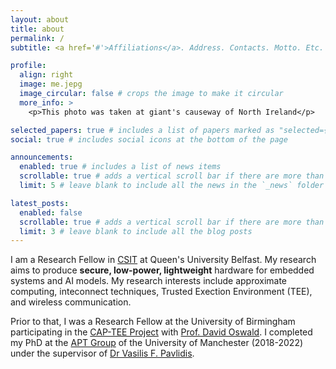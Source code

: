 ```yaml
---
layout: about
title: about
permalink: /
subtitle: <a href='#'>Affiliations</a>. Address. Contacts. Motto. Etc.

profile:
  align: right
  image: me.jepg
  image_circular: false # crops the image to make it circular
  more_info: >
    <p>This photo was taken at giant's causeway of North Ireland</p>

selected_papers: true # includes a list of papers marked as "selected={true}"
social: true # includes social icons at the bottom of the page

announcements:
  enabled: true # includes a list of news items
  scrollable: true # adds a vertical scroll bar if there are more than 3 news items
  limit: 5 # leave blank to include all the news in the `_news` folder

latest_posts:
  enabled: false
  scrollable: true # adds a vertical scroll bar if there are more than 3 new posts items
  limit: 3 # leave blank to include all the blog posts
---
```


I am a Research Fellow in [CSIT](https://www.qub.ac.uk/research-centres/csit/) at Queen's University Belfast. My research aims to produce **secure, low-power, lightweight** hardware for embedded systems and AI models. My research interests include approximate computing, inteconnect techniques, Trusted Exection Environment (TEE), and wireless communication. 

Prior to that, I was a Research Fellow at the University of Birmingham participating in the [CAP-TEE Project](https://cap-tee.org/) with [Prof. David Oswald](https://www.birmingham.ac.uk/staff/profiles/computer-science/academic-staff/oswald-david). I completed my PhD at the [APT Group](https://www.cs.manchester.ac.uk/research/expertise/advanced-processor-technologies/) of the University of Manchester (2018-2022) under the supervisor of [Dr Vasilis F. Pavlidis](https://scholar.google.com/citations?user=-hDlKqwAAAAJ&hl=zh-CN).  

